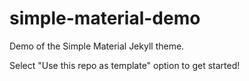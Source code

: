 # simple-material-demo
Demo of the Simple Material Jekyll theme.

Select "Use this repo as template" option to get started!
